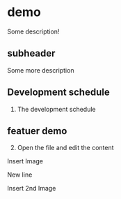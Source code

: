 # demo

Some description!

## subheader

Some more description

## Development schedule

1. The development schedule

## featuer demo
2. Open the file and edit the content

<p>Insert Image</p>
<p>New line</>

<p>Insert 2nd Image</p>